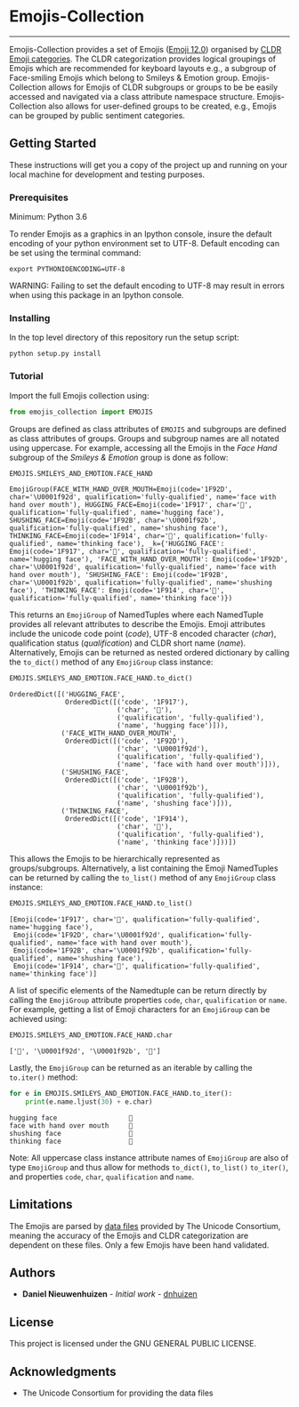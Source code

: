 
# Emojis-Collection
---

Emojis-Collection provides a set of Emojis ([Emoji 12.0](http://blog.unicode.org/2019/02/unicode-emoji-12-final-for-2019.html)) organised by [CLDR Emoji categories](https://www.unicode.org/Public/emoji/12.0/emoji-test.txt). The CLDR categorization provides logical groupings of Emojis which are recommended for keyboard layouts e.g., a subgroup of Face-smiling Emojis which belong to Smileys & Emotion group. Emojis-Collection allows for Emojis of CLDR subgroups or groups to be be easily accessed and navigated via a class attribute namespace structure. Emojis-Collection also allows for user-defined groups to be created, e.g., Emojis can be grouped by public sentiment categories.


## Getting Started

These instructions will get you a copy of the project up and running on your local machine for development and testing purposes.


### Prerequisites
Minimum: Python 3.6

To render Emojis as a graphics in an Ipython console, insure the default encoding of your python environment set to UTF-8. Default encoding can be set using the terminal command:
    
    export PYTHONIOENCODING=UTF-8
WARNING: Failing to set the default encoding to UTF-8 may result in errors when using this package in an Ipython console.

### Installing

In the top level directory of this repository run the setup script:

    python setup.py install

### Tutorial
Import the full Emojis collection using:


```python
from emojis_collection import EMOJIS
```

Groups are defined as class attributes of `EMOJIS` and subgroups are defined as class attributes of groups. Groups and subgroup names are all notated using uppercase. For example, accessing all the Emojis in the  *Face Hand* subgroup of the *Smileys & Emotion* group is done as follow:


```python
EMOJIS.SMILEYS_AND_EMOTION.FACE_HAND
```




    EmojiGroup(FACE_WITH_HAND_OVER_MOUTH=Emoji(code='1F92D', char='\U0001f92d', qualification='fully-qualified', name='face with hand over mouth'), HUGGING_FACE=Emoji(code='1F917', char='🤗', qualification='fully-qualified', name='hugging face'), SHUSHING_FACE=Emoji(code='1F92B', char='\U0001f92b', qualification='fully-qualified', name='shushing face'), THINKING_FACE=Emoji(code='1F914', char='🤔', qualification='fully-qualified', name='thinking face'), _k={'HUGGING_FACE': Emoji(code='1F917', char='🤗', qualification='fully-qualified', name='hugging face'), 'FACE_WITH_HAND_OVER_MOUTH': Emoji(code='1F92D', char='\U0001f92d', qualification='fully-qualified', name='face with hand over mouth'), 'SHUSHING_FACE': Emoji(code='1F92B', char='\U0001f92b', qualification='fully-qualified', name='shushing face'), 'THINKING_FACE': Emoji(code='1F914', char='🤔', qualification='fully-qualified', name='thinking face')})



This returns an `EmojiGroup` of NamedTuples where each NamedTuple provides all relevant attributes to describe the Emojis. Emoji attributes include the unicode code point (*code*), UTF-8 encoded character (*char*), qualification status (*qualification*) and CLDR short name (*name*). Alternatively, Emojis can be returned as nested ordered dictionary by calling the `to_dict()` method of any `EmojiGroup` class instance:



```python
EMOJIS.SMILEYS_AND_EMOTION.FACE_HAND.to_dict()
```




    OrderedDict([('HUGGING_FACE',
                  OrderedDict([('code', '1F917'),
                               ('char', '🤗'),
                               ('qualification', 'fully-qualified'),
                               ('name', 'hugging face')])),
                 ('FACE_WITH_HAND_OVER_MOUTH',
                  OrderedDict([('code', '1F92D'),
                               ('char', '\U0001f92d'),
                               ('qualification', 'fully-qualified'),
                               ('name', 'face with hand over mouth')])),
                 ('SHUSHING_FACE',
                  OrderedDict([('code', '1F92B'),
                               ('char', '\U0001f92b'),
                               ('qualification', 'fully-qualified'),
                               ('name', 'shushing face')])),
                 ('THINKING_FACE',
                  OrderedDict([('code', '1F914'),
                               ('char', '🤔'),
                               ('qualification', 'fully-qualified'),
                               ('name', 'thinking face')]))])



This allows the Emojis to be hierarchically represented as groups/subgroups. Alternatively, a list containing the Emoji NamedTuples can be returned by calling the `to_list()` method of any `EmojiGroup` class instance:


```python
EMOJIS.SMILEYS_AND_EMOTION.FACE_HAND.to_list()
```




    [Emoji(code='1F917', char='🤗', qualification='fully-qualified', name='hugging face'),
     Emoji(code='1F92D', char='\U0001f92d', qualification='fully-qualified', name='face with hand over mouth'),
     Emoji(code='1F92B', char='\U0001f92b', qualification='fully-qualified', name='shushing face'),
     Emoji(code='1F914', char='🤔', qualification='fully-qualified', name='thinking face')]



A list of specific elements of the Namedtuple can be return directly by calling the `EmojiGroup` attribute properties `code`, `char`, `qualification` or `name`. For example, getting a list of Emoji characters for an `EmojiGroup` can be achieved using:


```python
EMOJIS.SMILEYS_AND_EMOTION.FACE_HAND.char
```




    ['🤗', '\U0001f92d', '\U0001f92b', '🤔']



Lastly, the `EmojiGroup` can be returned as an iterable by calling the `to.iter()` method:


```python
for e in EMOJIS.SMILEYS_AND_EMOTION.FACE_HAND.to_iter():
    print(e.name.ljust(30) + e.char)
```

    hugging face                  🤗
    face with hand over mouth     🤭
    shushing face                 🤫
    thinking face                 🤔


Note: All uppercase class instance attribute names of `EmojiGroup` are also of type `EmojiGroup` and thus allow for methods `to_dict()`, `to_list()` `to_iter()`, and properties `code`, `char`, `qualification` and `name`.

## Limitations
The Emojis are parsed by [data files](http://www.unicode.org/Public/emoji/12.0/) provided by The Unicode Consortium, meaning the accuracy of the Emojis and CLDR categorization are dependent on these files. Only a few Emojis have been hand validated.

## Authors

* **Daniel Nieuwenhuizen** - *Initial work* - [dnhuizen](https://github.com/dnhuizen/)

## License

This project is licensed under the GNU GENERAL PUBLIC LICENSE.

## Acknowledgments

* The Unicode Consortium for providing the data files

